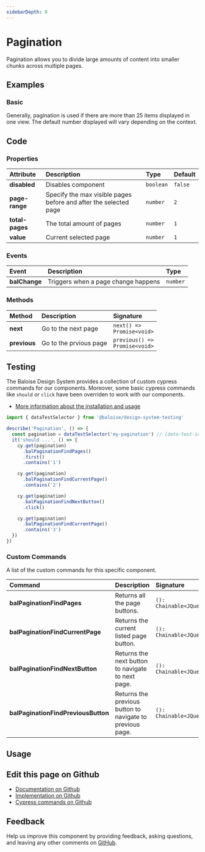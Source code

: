 ```yaml
---
sidebarDepth: 0
---
```


# Pagination


<!-- START: human documentation top -->

Pagination allows you to divide large amounts of content into smaller chunks across multiple pages.

<!-- END: human documentation top -->

<ClientOnly><docs-component-tabs></docs-component-tabs></ClientOnly>


## Examples

### Basic

Generally, pagination is used if there are more than 25 items displayed in one view.  The default number displayed will vary depending on the context.

<ClientOnly><docs-demo-bal-pagination-82></docs-demo-bal-pagination-82></ClientOnly>



## Code



### Properties


| Attribute       | Description                                                      | Type                 | Default            |
| :-------------- | :--------------------------------------------------------------- | :------------------- | :----------------- |
| **disabled**    | Disables component                                               | <code>boolean</code> | <code>false</code> |
| **page-range**  | Specify the max visible pages before and after the selected page | <code>number</code>  | <code>2</code>     |
| **total-pages** | The total amount of pages                                        | <code>number</code>  | <code>1</code>     |
| **value**       | Current selected page                                            | <code>number</code>  | <code>1</code>     |

### Events


| Event         | Description                         | Type                |
| :------------ | :---------------------------------- | :------------------ |
| **balChange** | Triggers when a page change happens | <code>number</code> |

### Methods


| Method       | Description            | Signature                                            |
| :----------- | :--------------------- | :--------------------------------------------------- |
| **next**     | Go to the next page    | <code>next() =&#62; Promise&#60;void&#62;</code>     |
| **previous** | Go to the prvious page | <code>previous() =&#62; Promise&#60;void&#62;</code> |

## Testing

The Baloise Design System provides a collection of custom cypress commands for our components. Moreover, some basic cypress commands like `should` or `click` have been overriden to work with our components.

- [More information about the installation and usage](/components/tooling/testing.html)

<!-- START: human documentation testing -->

```typescript
import { dataTestSelector } from '@baloise/design-system-testing'

describe('Pagination', () => {
  const pagination = dataTestSelector('my-pagination') // [data-test-id="my-pagination"]
  it('should ...', () => {
    cy.get(pagination)
      .balPaginationFindPages()
      .first()
      .contains('1')

    cy.get(pagination)
      .balPaginationFindCurrentPage()
      .contains('2')

    cy.get(pagination)
      .balPaginationFindNextButton()
      .click()

    cy.get(pagination)
      .balPaginationFindCurrentPage()
      .contains('3')
  })
})
```

<!-- END: human documentation testing -->

### Custom Commands

A list of the custom commands for this specific component.

| Command                             | Description                                               | Signature                                  |
| :---------------------------------- | :-------------------------------------------------------- | :----------------------------------------- |
| **balPaginationFindPages**          | Returns all the page buttons.                             | <code>(): Chainable&#60;JQuery&#62;</code> |
| **balPaginationFindCurrentPage**    | Returns the current listed page button.                   | <code>(): Chainable&#60;JQuery&#62;</code> |
| **balPaginationFindNextButton**     | Returns the next button to navigate to next page.         | <code>(): Chainable&#60;JQuery&#62;</code> |
| **balPaginationFindPreviousButton** | Returns the previous button to navigate to previous page. | <code>(): Chainable&#60;JQuery&#62;</code> |

## Usage

<!-- START: human documentation usage -->

<!-- END: human documentation usage -->



## Edit this page on Github

* [Documentation on Github](https://github.com/baloise/design-system/blob/master/docs/src/components/components/bal-pagination.md)
* [Implementation on Github](https://github.com/baloise/design-system/blob/master/packages/components/src/components/bal-pagination)
* [Cypress commands on Github](https://github.com/baloise/design-system/blob/master/packages/testing/src/commands)

## Feedback

Help us improve this component by providing feedback, asking questions, and leaving any other comments on [GitHub](https://github.com/baloise/design-system/issues/new).

